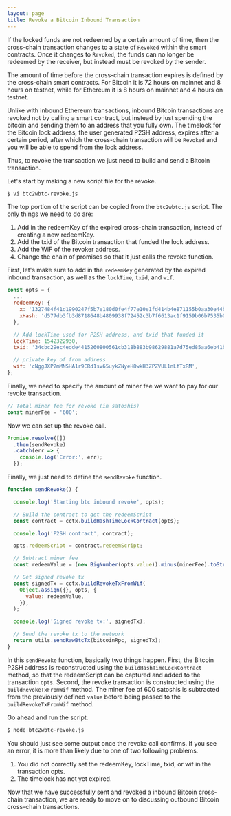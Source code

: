 ```yaml
---
layout: page
title: Revoke a Bitcoin Inbound Transaction
---
```


If the locked funds are not redeemed by a certain amount of time, then the
cross-chain transaction changes to a state of `Revoked` within the smart
contracts. Once it changes to `Revoked`, the funds can no longer be redeemed by
the receiver, but instead must be revoked by the sender.

The amount of time before the cross-chain transaction expires is defined by the
cross-chain smart contracts. For Bitcoin it is 72 hours on mainnet and 8 hours
on testnet, while for Ethereum it is 8 hours on mainnet and 4 hours on testnet.

Unlike with inbound Ethereum transactions, inbound Bitcoin transactions are
revoked not by calling a smart contract, but instead by just spending the
bitcoin and sending them to an address that you fully own. The timelock for the
Bitcoin lock address, the user generated P2SH address, expires after a certain
period, after which the cross-chain transaction will be `Revoked` and you will
be able to spend from the lock address.

Thus, to revoke the transaction we just need to build and send a Bitcoin
transaction.

Let's start by making a new script file for the revoke.

```bash
$ vi btc2wbtc-revoke.js
```

The top portion of the script can be copied from the `btc2wbtc.js` script. The
only things we need to do are:
1. Add in the redeemKey of the expired cross-chain transaction, instead of
   creating a new redeemKey.
2. Add the txid of the Bitcoin transaction that funded the lock address.
3. Add the WIF of the revoker address.
2. Change the chain of promises so that it just calls the revoke function.

First, let's make sure to add in the `redeemKey` generated by the expired inbound
transaction, as well as the `lockTime`, `txid`, and `wif`.

```js
const opts = {
  ...
  redeemKey: {
    x: '1327484f41d1990247f5b7e180d0fe4f77e10e1fd414b4e871155b0aa30e44bc',
    xHash: 'd577db3fb3d8718648b4809938f72452c3b7f6613ac1f9159b06b7535b0197b8'
  },

  // Add lockTime used for P2SH address, and txid that funded it
  lockTime: 1542322930,
  txid: '34cbc29ec4edde4415260800561cb318b883b98629881a7d75ed85aa6eb41b03',

  // private key of from address
  wif: 'cNggJXP2mMNSHA1r9CRd1sv65uykZNyeH8wkH3ZPZVUL1nLfTxRM',
};
```

Finally, we need to specify the amount of miner fee we want to pay for our
revoke transaction.

```js
// Total miner fee for revoke (in satoshis)
const minerFee = '600';
```

Now we can set up the revoke call.

```js
Promise.resolve([])
  .then(sendRevoke)
  .catch(err => {
    console.log('Error:', err);
  });
```

Finally, we just need to define the `sendRevoke` function.

```js
function sendRevoke() {

  console.log('Starting btc inbound revoke', opts);

  // Build the contract to get the redeemScript
  const contract = cctx.buildHashTimeLockContract(opts);

  console.log('P2SH contract', contract);

  opts.redeemScript = contract.redeemScript;

  // Subtract miner fee
  const redeemValue = (new BigNumber(opts.value)).minus(minerFee).toString();

  // Get signed revoke tx
  const signedTx = cctx.buildRevokeTxFromWif(
    Object.assign({}, opts, {
      value: redeemValue,
    }),
  );

  console.log('Signed revoke tx:', signedTx);

  // Send the revoke tx to the network
  return utils.sendRawBtcTx(bitcoinRpc, signedTx);
}
```

In this `sendRevoke` function, basically two things happen. First, the Bitcoin
P2SH address is reconstructed using the `buildHashTimeLockContract` method, so
that the redeemScript can be captured and added to the transaction `opts`.
Second, the revoke transaction is constructed using the `buildRevokeTxFromWif`
method. The miner fee of 600 satoshis is subtracted from the previously defined
`value` before being passed to the `buildRevokeTxFromWif` method.

Go ahead and run the script.

```bash
$ node btc2wbtc-revoke.js
```

You should just see some output once the revoke call confirms. If you see an
error, it is more than likely due to one of two following problems.
1. You did not correctly set the redeemKey, lockTime, txid, or wif in the
   transaction opts.
2. The timelock has not yet expired.

Now that we have successfully sent and revoked a inbound Bitcoin cross-chain
transaction, we are ready to move on to discussing outbound Bitcoin cross-chain
transactions.

